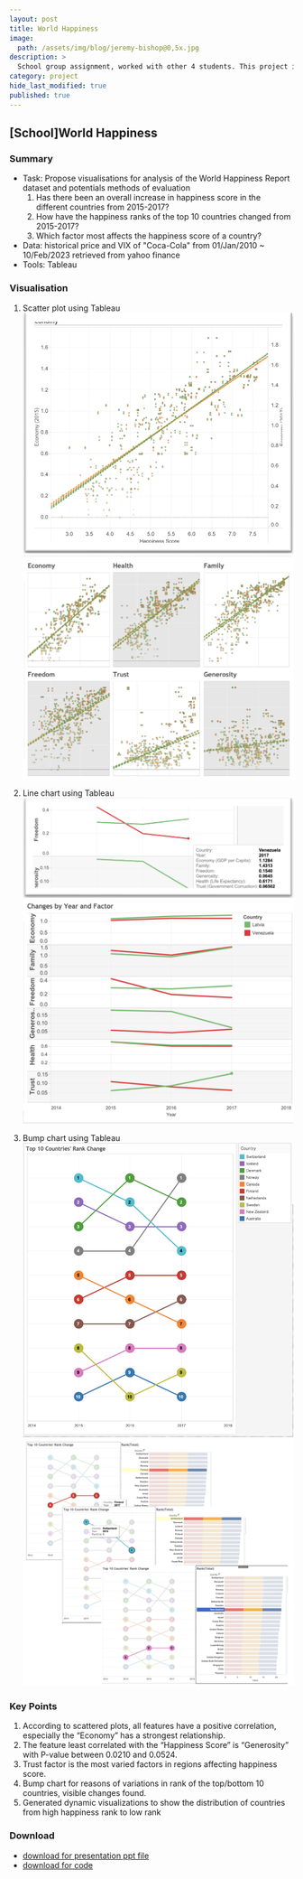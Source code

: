 ```yaml
---
layout: post
title: World Happiness
image: 
  path: /assets/img/blog/jeremy-bishop@0,5x.jpg
description: >
  School group assignment, worked with other 4 students. This project is based on the World Happiness report which was released in 2017 and ranks 155 countries by their levels of happiness.
category: project
hide_last_modified: true
published: true
---
```

## [School]World Happiness

### Summary
* Task: Propose visualisations for analysis of the World Happiness Report dataset and potentials methods of evaluation
  1. Has there been an overall increase in happiness score in the different countries from 2015-2017?
  2. How have the happiness ranks of the top 10 countries changed from 2015-2017?
  3. Which factor most affects the happiness score of a country?
* Data: historical price and VIX of "Coca-Cola" from 01/Jan/2010 ~ 10/Feb/2023 retrieved from yahoo finance
* Tools: Tableau

### Visualisation
1. Scatter plot using Tableau
![400x200](/assets/img/post/project/WH-ScatterPlot01.png)
![400x200](/assets/img/post/project/WH-ScatterPlot02.png)

2. Line chart using Tableau
![400x200](/assets/img/post/project/WH-LineChart01.png)
![400x200](/assets/img/post/project/WH-LineChart02.png)

3. Bump chart using Tableau
![400x200](/assets/img/post/project/WH-BumpChart01.png)
![400x200](/assets/img/post/project/WH-BumpChart02.png)

### Key Points
1. According to scattered plots, all features have a positive correlation, especially the “Economy” has a strongest relationship.
2. The feature least correlated with the “Happiness Score” is “Generosity” with P-value between 0.0210 and 0.0524.
3. Trust factor is the most varied factors in regions affecting happiness score.
4. Bump chart for reasons of variations in rank of the top/bottom 10 countries, visible changes found. 
5. Generated dynamic visualizations to show the distribution of countries from high happiness rank to low rank 

### Download
* <a href="#">download for presentation ppt file</a>
* <a href="#">download for code</a>
